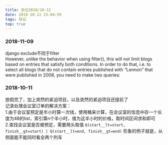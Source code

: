 ```yaml
---
title: 杂记2018/10-12
date: 2018-10-11 15:04:59
tags: 杂记
top: true
---
```


### 2018-11-09
django exclude不同于filter  
However, unlike the behavior when using filter(), this will not limit blogs 
based on entries that satisfy both conditions. In order to do that, i.e. to 
select all blogs that do not contain entries published with “Lennon” that were 
published in 2008, you need to make two queries:

### 2018-10-11
放假完了，加上突然的紧迫项目，以及突然的紧迫项目还提前了  
记录处理会议室订单的解决方案：  
1.由于会议室预定是半小时算一次钱，使用桶来计算，在会议室的信息中存一个长度为48的list，索引第n个半小时，值为这半小时的价格，取时间区间求和即可  
2.查找会议室是否被预定，需要两头取值 `Q(start__lt=start, finish__gt=start) | Q(start__lt=end, finish__gt=end)`
形象的例子就是，从侧面能不能同时看全两个列车
